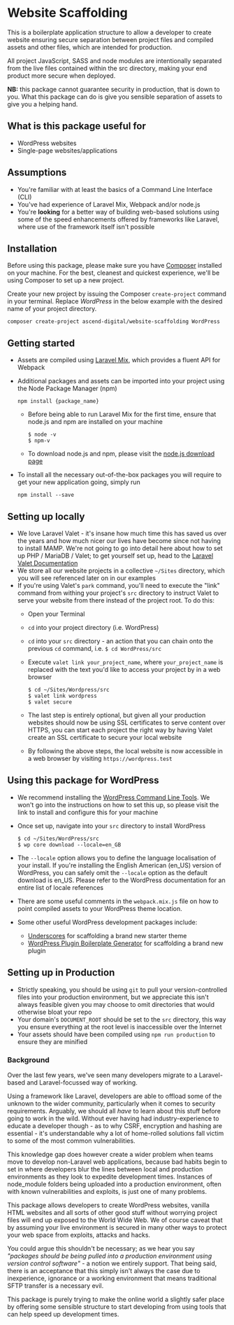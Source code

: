 # Website Scaffolding

This is a boilerplate application structure to allow a developer to create website ensuring secure separation between project files and compiled assets and other files, which are intended for production.

All project JavaScript, SASS and node modules are intentionally separated from the live files contained within the src directory, making your end product more secure when deployed.

**NB:** this package cannot guarantee security in production, that is down to you. What this package can do is give you sensible separation of assets to give you a helping hand.


## What is this package useful for

* WordPress websites
* Single-page websites/applications


## Assumptions

* You're familiar with at least the basics of a Command Line Interface (CLI)
* You've had experience of Laravel Mix, Webpack and/or node.js
* You're **looking** for a better way of building web-based solutions using some of the speed enhancements offered by frameworks like Laravel, where use of the framework itself isn't possible


## Installation

Before using this package, please make sure you have [Composer](https://getcomposer.org/) installed on your machine. For the best, cleanest and quickest experience, we'll be using Composer to set up a new project.

Create your new project by issuing the Composer `create-project` command in your terminal. Replace _WordPress_ in the below example with the desired name of your project directory.

```
composer create-project ascend-digital/website-scaffolding WordPress
```


## Getting started

* Assets are compiled using [Laravel Mix](https://laravel.com/docs/master/mix), which provides a fluent API for Webpack
* Additional packages and assets can be imported into your project using the Node Package Manager (npm)

	```
	npm install {package_name}
	```

	* Before being able to run Laravel Mix for the first time, ensure that node.js and npm are installed on your machine

		```
		$ node -v
		$ npm-v
		```

    * To download node.js and npm, please visit the [node.js download page](https://nodejs.org/download/)
* To install all the necessary out-of-the-box packages you will require to get your new application going, simply run

	```
	npm install --save
	```


## Setting up locally

* We love Laravel Valet - it's insane how much time this has saved us over the years and how much nicer our lives have become since not having to install MAMP. We're not going to go into detail here about how to set up PHP / MariaDB / Valet; to get yourself set up, head to the [Laravel Valet Documentation](https://laravel.com/docs/master/valet)
* We store all our website projects in a collective `~/Sites` directory, which you will see referenced later on in our examples
* If you're using Valet's `park` command, you'll need to execute the "link" command from withing your project's `src` directory to instruct Valet to serve your website from there instead of the project root. To do this:
    * Open your Terminal
    * `cd` into your project directory (i.e. WordPress)
    * `cd` into your `src` directory - an action that you can chain onto the previous `cd` command, i.e. `$ cd WordPress/src`
    * Execute `valet link your_project_name`, where `your_project_name` is replaced with the text you'd like to access your project by in a web browser

        ```
        $ cd ~/Sites/Wordpress/src
        $ valet link wordpress
        $ valet secure
        ```

    * The last step is entirely optional, but given all your production websites should now be using SSL certificates to serve content over HTTPS, you can start each project the right way by having Valet create an SSL certificate to secure your local website
    * By following the above steps, the local website is now accessible in a web browser by visiting `https://wordpress.test`


## Using this package for WordPress

* We recommend installing the [WordPress Command Line Tools](https://wp-cli.org). We won't go into the instructions on how to set this up, so please visit the link to install and configure this for your machine
* Once set up, navigate into your `src` directory to install WordPress

    ```
    $ cd ~/Sites/WordPress/src
    $ wp core download --locale=en_GB
    ```

* The `--locale` option allows you to define the language localisation of your install. If you're installing the English American (en\_US) version of WordPress, you can safely omit the `--locale` option as the default download is en\_US. Please refer to the WordPress documentation for an entire list of locale references
* There are some useful comments in the `webpack.mix.js` file on how to point compiled assets to your WordPress theme location.
* Some other useful WordPress development packages include:
    * [Underscores](https://underscores.me) for scaffolding a brand new starter theme
    * [WordPress Plugin Boilerplate Generator](https://wppb.me) for scaffolding a brand new plugin


## Setting up in Production

* Strictly speaking, you should be using `git` to pull your version-controlled files into your production environment, but we appreciate this isn't always feasible given you may choose to omit directories that would otherwise bloat your repo
* Your domain's `DOCUMENT_ROOT` should be set to the `src` directory, this way you ensure everything at the root level is inaccessible over the Internet
* Your assets should have been compiled using `npm run production` to ensure they are minified


### Background

Over the last few years, we've seen many developers migrate to a Laravel-based and Laravel-focussed way of working.

Using a framework like Laravel, developers are able to offload some of the unknown to the wider community, particularly when it comes to security requirements. Arguably, we should all _have_ to learn about this stuff before going to work in the wild. Without ever having had industry-experience to educate a developer though - as to why CSRF, encryption and hashing are essential - it's understandable why a lot of home-rolled solutions fall victim to some of the most common vulnerabilities.

This knowledge gap does however create a wider problem when teams move to develop non-Laravel web applications, because bad habits begin to set in where developers blur the lines between local and production environments as they look to expedite development times. Instances of node_module folders being uploaded into a production environment, often with known vulnerabilities and exploits, is just one of many problems.

This package allows developers to create WordPress websites, vanilla HTML websites and all sorts of other good stuff without worrying project files will end up exposed to the World Wide Web. We of course caveat that by assuming your live environment is secured in many other ways to protect your web space from exploits, attacks and hacks.

You could argue this shouldn't be necessary; as we hear you say _"packages should be being pulled into a production environment using version control software"_ - a notion we entirely support. That being said, there is an acceptance that this simply isn't always the case due to inexperience, ignorance or a working environment that means traditional SFTP transfer is a necessary evil.

This package is purely trying to make the online world a slightly safer place by offering some sensible structure to start developing from using tools that can help speed up development times.
